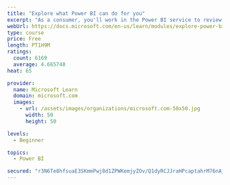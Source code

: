 ```yaml
---
title: "Explore what Power BI can do for you"
excerpt: "As a consumer, you'll work in the Power BI service to review and interact with content that has been shared with you. This module provides the foundational information that you need to work effectively in the Power BI service."
webUrl: https://docs.microsoft.com/en-us/learn/modules/explore-power-bi-service/
type: course
price: Free
length: PT1H9M
ratings:
  count: 6169
  average: 4.665748
heat: 65

provider:
  name: Microsoft Learn
  domain: microsoft.com
  images:
    - url: /assets/images/organizations/microsoft.com-50x50.jpg
      width: 50
      height: 50

levels:
  - Beginner

topics:
  - Power BI

secured: "r3N6Te8hfsuaE3SKmmPwj8d1ZPWKemjyZOv/Q1dyRCJJraHPcaptahrM76nAjEzJh68097pLgb8drs39//Zuh8nUUEyYKDAPYrZqNb8GhoQ4i19tGIBU72GhtSZ89T4iaOjTMfSkoyBUlg/KGxG4N0n/DGGnw5N6PM4ucA97uMb7dMiwaT9AmsUDycTCHb3ZMqmAqnIAXNseugReH0efQ7+p4naikbYkyIkd7gTX8FxuNomIJWfyprK05ve3L7Rc8hqb1E9sqVXM4kpUvkpQOdAjVpUmCkaT9dmPtcQdcDIcvB+mW5kzSrOoMVZdZ+JUPezar4j2u/jPmqyRbxRDQKHJrKpti5CaSzpQfEYrSCjKliWiodFY38HiY5TzZzAyuaW/oR294SIM7eObmb6Xrw==;5+kR4h1vjXW+5pzpHNhWmg=="
---
```



